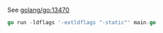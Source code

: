 See [golang/go:13470](https://github.com/golang/go/issues/13470)

```go
go run -ldflags '-extldflags "-static"' main.go
```
